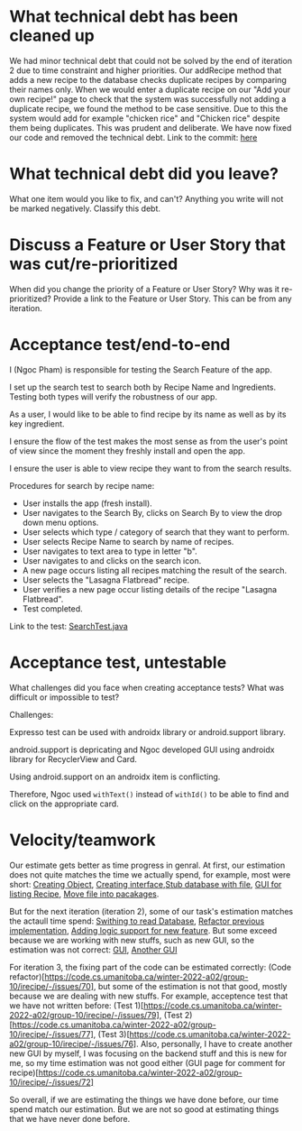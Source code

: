 What technical debt has been cleaned up
========================================

We had minor technical debt that could not be solved by the end of iteration 2 due to time constraint and higher priorities. 
Our addRecipe method that adds a new recipe to the database checks duplicate recipes by comparing their names only.
When we would enter a duplicate recipe on our "Add your own recipe!" page to check that the system was successfully not adding
a duplicate recipe, we found the method to be case sensitive.
Due to this the system would add for example "chicken rice" and "Chicken rice" despite them being duplicates.
This was prudent and deliberate. We have now fixed our code and removed the technical debt.
Link to the commit: [here](https://code.cs.umanitoba.ca/winter-2022-a02/group-10/irecipe/-/commit/8acc8c03b7d826b280d660d0f3ac73d3d92820aa)

What technical debt did you leave?
==================================

What one item would you like to fix, and can't? Anything you write will not
be marked negatively. Classify this debt.

Discuss a Feature or User Story that was cut/re-prioritized
============================================

When did you change the priority of a Feature or User Story? Why was it
re-prioritized? Provide a link to the Feature or User Story. This can be from any
iteration.

Acceptance test/end-to-end
==========================

I (Ngoc Pham) is responsible for testing the Search Feature of the app.

I set up the search test to search both by Recipe Name and Ingredients. Testing both types will verify the robustness of our app.

As a user, I would like to be able to find recipe by its name as well as by its key ingredient.

I ensure the flow of the test makes the most sense as from the user's point of view since the moment they freshly install and open the app.

I ensure the user is able to view recipe they want to from the search results.

Procedures for search by recipe name:
- User installs the app (fresh install).
- User navigates to the Search By, clicks on Search By to view the drop down menu options. 
- User selects which type / category of search that they want to perform.
- User selects Recipe Name to search by name of recipes.
- User navigates to text area to type in letter "b".
- User navigates to and clicks on the search icon.
- A new page occurs listing all recipes matching the result of the search.
- User selects the "Lasagna Flatbread" recipe.
- User verifies a new page occur listing details of the recipe "Lasagna Flatbread".
- Test completed.

Link to the test: [SearchTest.java](https://code.cs.umanitoba.ca/winter-2022-a02/group-10/irecipe/-/blob/76-acceptance-test-searchtest-modification/app/src/androidTest/java/comp3350/iRecipe/SearchTest.java)


Acceptance test, untestable
===============

What challenges did you face when creating acceptance tests? What was difficult
or impossible to test?

Challenges:

Expresso test can be used with androidx library or android.support library.

android.support is depricating and Ngoc developed GUI using androidx library for RecyclerView and Card.

Using android.support on an androidx item is conflicting.

Therefore, Ngoc used `withText()` instead of `withId()` to be able to find and click on the appropriate card.

Velocity/teamwork
=================

Our estimate gets better as time progress in genral. At first, our estimation does not quite matches the time we actually spend, for example, most were short: [Creating Object](https://code.cs.umanitoba.ca/winter-2022-a02/group-10/irecipe/-/issues/23), 
[Creating interface](https://code.cs.umanitoba.ca/winter-2022-a02/group-10/irecipe/-/issues/25),[Stub database with file](https://code.cs.umanitoba.ca/winter-2022-a02/group-10/irecipe/-/issues/24),
 [GUI for listing Recipe](https://code.cs.umanitoba.ca/winter-2022-a02/group-10/irecipe/-/issues/29), [Move file into pacakages](https://code.cs.umanitoba.ca/winter-2022-a02/group-10/irecipe/-/issues/33). 
 
But for the next iteration (iteration 2), some of our task's estimation matches the actaull time spend: [Swithing to read Database](https://code.cs.umanitoba.ca/winter-2022-a02/group-10/irecipe/-/issues/49), [Refactor previous implementation](https://code.cs.umanitoba.ca/winter-2022-a02/group-10/irecipe/-/issues/52), [Adding logic support for new feature](https://code.cs.umanitoba.ca/winter-2022-a02/group-10/irecipe/-/issues/53). But some exceed because we are working with new stuffs, such as new GUI, so the estimation was not correct: [GUI](https://code.cs.umanitoba.ca/winter-2022-a02/group-10/irecipe/-/issues/57), [Another GUI](https://code.cs.umanitoba.ca/winter-2022-a02/group-10/irecipe/-/issues/50)

For iteration 3, the fixing part of the code can be estimated correctly: (Code refactor)[https://code.cs.umanitoba.ca/winter-2022-a02/group-10/irecipe/-/issues/70], but some of the estimation is not that good, mostly because we are dealing with new stuffs. For example, acceptence test that we have not written before: (Test 1)[https://code.cs.umanitoba.ca/winter-2022-a02/group-10/irecipe/-/issues/79], (Test 2)[https://code.cs.umanitoba.ca/winter-2022-a02/group-10/irecipe/-/issues/77], (Test 3)[https://code.cs.umanitoba.ca/winter-2022-a02/group-10/irecipe/-/issues/76]. Also, personally, I have to create another new GUI by myself, I was focusing on the backend stuff and this is new for me, so my time estimation was not good either (GUI page for comment for recipe)[https://code.cs.umanitoba.ca/winter-2022-a02/group-10/irecipe/-/issues/72]

So overall, if we are estimating the things we have done before, our time spend match our estimation. But we are not so good at estimating things that we have never done before.
